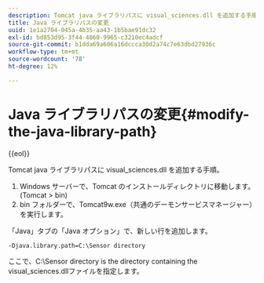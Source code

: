 ```yaml
---
description: Tomcat java ライブラリパスに visual_sciences.dll を追加する手順。
title: Java ライブラリパスの変更
uuid: 1e1a2704-045a-4b35-aa43-1b5bae91dc32
exl-id: bd853d95-3f44-4860-9965-c3210ec4adcf
source-git-commit: b1dda69a606a16dccca30d2a74c7e63dbd27936c
workflow-type: tm+mt
source-wordcount: '78'
ht-degree: 12%

---
```


# Java ライブラリパスの変更{#modify-the-java-library-path}

{{eol}}

Tomcat java ライブラリパスに visual_sciences.dll を追加する手順。

1. Windows サーバーで、Tomcat のインストールディレクトリに移動します。 (Tomcat > bin)
1. bin フォルダーで、Tomcat9w.exe（共通のデーモンサービスマネージャー）を実行します。

「Java」タブの「Java オプション」で、新しい行を追加します。

```
-Djava.library.path=C:\Sensor directory
```

ここで、C:\Sensor directory is the directory containing the visual_sciences.dllファイルを指定します。
